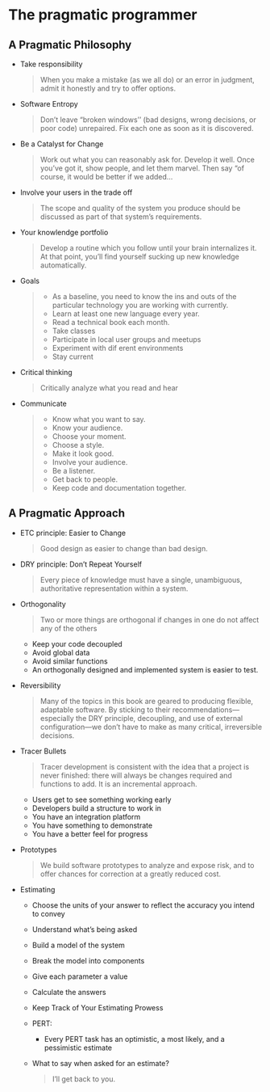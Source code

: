 # The pragmatic programmer

## A Pragmatic Philosophy

- Take responsibility

  > When you make a mistake (as we all do) or an error in judgment, admit it honestly and try to offer options.
- Software Entropy
  > Don’t leave “broken windows’’ (bad designs, wrong decisions, or poor code) unrepaired. Fix each one as soon as it is discovered.
- Be a Catalyst for Change
  > Work out what you can reasonably ask for. Develop it well. Once you’ve got it, show people, and let them marvel. Then say “of course, it would be better if we added…
- Involve your users in the trade off
  > The scope and quality of the system you produce should be discussed as part of that system’s requirements.
- Your knowlendge portfolio
  > Develop a routine which you follow until your brain internalizes it. At that point, you’ll find yourself sucking up new knowledge automatically.
- Goals
  > - As a baseline, you need to know the ins and outs of the particular technology you are working with currently.
  > - Learn at least one new language every year.
  > - Read a technical book each month.
  > - Take classes
  > - Participate in local user groups and meetups
  > - Experiment with dif erent environments
  > - Stay current
- Critical thinking
  > Critically analyze what you read and hear
- Communicate
  > - Know what you want to say.
  > - Know your audience.
  > - Choose your moment.
  > - Choose a style.
  > - Make it look good.
  > - Involve your audience.
  > - Be a listener.
  > - Get back to people.
  > - Keep code and documentation together.

## A Pragmatic Approach

- ETC principle: Easier to Change

  > Good design as easier to change than bad design.
- DRY principle: Don’t Repeat Yourself
  > Every piece of knowledge must have a single, unambiguous, authoritative representation within a system.
- Orthogonality
  > Two or more things are orthogonal if changes in one do not affect any of the others
  - Keep your code decoupled
  - Avoid global data
  - Avoid similar functions
  - An orthogonally designed and implemented system is easier to test.
- Reversibility
  > Many of the topics in this book are geared to producing flexible, adaptable software. By sticking to their recommendations— especially the DRY principle, decoupling, and use of external configuration—we don’t have to make as many critical, irreversible decisions.
- Tracer Bullets
  > Tracer development is consistent with the idea that a project is never finished: there will always be changes required and functions to add. It is an incremental approach.
  - Users get to see something working early
  - Developers build a structure to work in
  - You have an integration platform
  - You have something to demonstrate
  - You have a better feel for progress
- Prototypes
  > We build software prototypes to analyze and expose risk, and to offer chances for correction at a greatly reduced cost.
- Estimating
  - Choose the units of your answer to reflect the accuracy you intend to convey
  - Understand what’s being asked
  - Build a model of the system
  - Break the model into components
  - Give each parameter a value
  - Calculate the answers
  - Keep Track of Your Estimating Prowess
  - PERT:
    - Every PERT task has an optimistic, a most likely, and a pessimistic estimate
  - What to say when asked for an estimate?

    > I’ll get back to you.
